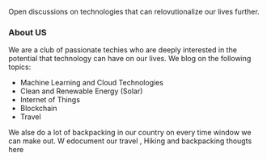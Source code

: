 Open discussions on technologies that can relovutionalize our lives further.  

### About US
We are a club of passionate techies who are deeply interested in the potential that technology can have on our lives. We blog on the following topics:
* Machine Learning and Cloud Technologies
* Clean and Renewable Energy (Solar)
* Internet of Things
* Blockchain
* Travel

We alse do a lot of backpacking in our country on every time window we can make out. W edocument our travel , Hiking and backpacking thougts here 
